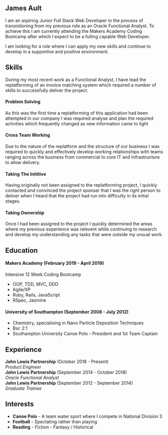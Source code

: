 ## James Ault

I am an aspiring Junior Full Stack Web Developer in the process of transistioning from my previous role as an Oracle Functional Analyst. To achieve this I am currently attending the Makers Academy Coding Bootcamp after which I expect to be a fulling capable Web Developer. 

I am looking for a role where I can apply my new skills and continue to develop in a supportive and positive environment.

## Skills

During my most recent work as a Functional Analyst, I have lead the replatforming of an invoice matching system which required a number of skills to successfully deliver the project.

#### Problem Solving

As this was the first time a replatforming of this application had been attempted in our company I was required analyse and plan the required activities which frequently changed as new information came to light

#### Cross Team Working

Due to the nature of the replatform and the structure of our business I was required to quickly and effectively develop working relationships with teams ranging across the business from commercial to core IT and Infrastructure to allow delivery.

#### Taking The Inititive

Having originally not been assigned to the replatforming project, I quickly contacted and convinced the project sponser that I was the right person to deliver when I heard that the project had run into difficulty in its initial stages.

#### Taking Ownership

Once I had been assigned to the project I quickly determined the areas where my previous experience was relevent while continuing to research and develop my understanding any tasks that were outside my unsual work.

## Education

#### Makers Academy (February 2019 - April 2019)

Intensive 12 Week Coding Bootcamp

- OOP, TDD, MVC, DDD
- Agile/XP
- Ruby, Rails, JavaScript
- RSpec, Jasmine

#### University of Southampton (September 2008 - July 2012)

- Chemistry, specialising in Nano Particle Deposition Techniques
- Bsc 2:1
- Southampton University Canoe Polo - President and 1st Team Captain

## Experience

**John Lewis Partnership** (October 2018 - Present)    
*Product Engineer*  
**John Lewis Partnership** (September 2014 - October 2018)   
*Oracle Functional Analyst*  
**John Lewis Partnership** (September 2012 - September 2014)   
*Graduate Trainee* 

## Interests

- **Canoe Polo** - A team water sport where I compete in National Division 3
- **Football** - Spectating rather than playing
- **Reading** - Fiction - Fantasy / Historical